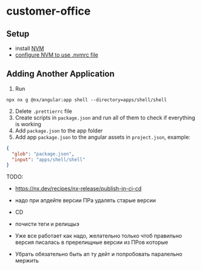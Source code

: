 # customer-office

## Setup

- install [NVM](https://github.com/nvm-sh/nvm)
- [configure NVM to use .nvmrc file](https://github.com/nvm-sh/nvm?tab=readme-ov-file#calling-nvm-use-automatically-in-a-directory-with-a-nvmrc-file)

## Adding Another Application

1. Run

```shell
npx nx g @nx/angular:app shell --directory=apps/shell/shell
```

2. Delete `.prettierrc` file
3. Create scripts in `package.json` and run all of them to check if everything is working
4. Add `package.json` to the app folder
5. Add app `package.json` to the angular assets in `project.json`, example:

```json
{
  "glob": "package.json",
  "input": "apps/shell/shell"
}
```


TODO:

- https://nx.dev/recipes/nx-release/publish-in-ci-cd
- надо при апдейте версии ПРа удалять старые версии
- CD
- почисти теги и релищыэ

- Уже все работает как надо, желательно только чтоб правильно версия писалась в пререлищные версии из ПРов которые
- Убрать обязательно быть ап ту дейт и попробовать паралельно мержить
